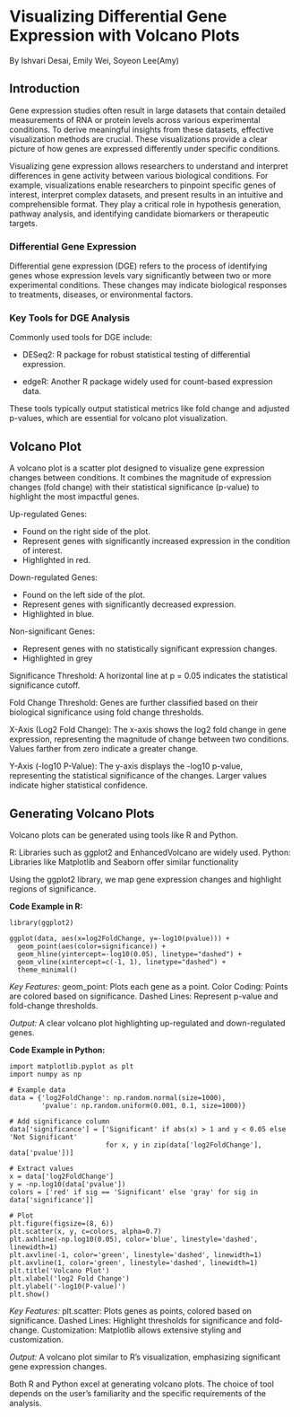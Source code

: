 # Visualizing Differential Gene Expression with Volcano Plots
By Ishvari Desai, Emily Wei, Soyeon Lee(Amy)

## Introduction

Gene expression studies often result in large datasets that contain detailed measurements of RNA or protein levels across various experimental conditions. To derive meaningful insights from these datasets, effective visualization methods are crucial. These visualizations provide a clear picture of how genes are expressed differently under specific conditions.

Visualizing gene expression allows researchers to understand and interpret differences in gene activity between various biological conditions. For example, visualizations enable researchers to pinpoint specific genes of interest, interpret complex datasets, and present results in an intuitive and comprehensible format. They play a critical role in hypothesis generation, pathway analysis, and identifying candidate biomarkers or therapeutic targets.

### Differential Gene Expression
Differential gene expression (DGE) refers to the process of identifying genes whose expression levels vary significantly between two or more experimental conditions. These changes may indicate biological responses to treatments, diseases, or environmental factors.

### Key Tools for DGE Analysis
Commonly used tools for DGE include:

* DESeq2: R package for robust statistical testing of differential expression.

* edgeR: Another R package widely used for count-based expression data.

These tools typically output statistical metrics like fold change and adjusted p-values, which are essential for volcano plot visualization.


## Volcano Plot
A volcano plot is a scatter plot designed to visualize gene expression changes between conditions. It combines the magnitude of expression changes (fold change) with their statistical significance (p-value) to highlight the most impactful genes.


Up-regulated Genes:

* Found on the right side of the plot.
* Represent genes with significantly increased expression in the condition of interest.
* Highlighted in red.

Down-regulated Genes:
* Found on the left side of the plot.
* Represent genes with significantly decreased expression.
* Highlighted in blue.

Non-significant Genes:
* Represent genes with no statistically significant expression changes.
* Highlighted in grey

Significance Threshold: A horizontal line at p = 0.05 indicates the statistical significance cutoff.

Fold Change Threshold: Genes are further classified based on their biological significance using fold change thresholds.

X-Axis (Log2 Fold Change): The x-axis shows the log2 fold change in gene expression, representing the magnitude of change between two conditions. Values farther from zero indicate a greater change.

Y-Axis (-log10 P-Value): The y-axis displays the -log10 p-value, representing the statistical significance of the changes. Larger values indicate higher statistical confidence.


## Generating Volcano Plots

Volcano plots can be generated using tools like R and Python.

R: Libraries such as ggplot2 and EnhancedVolcano are widely used.
Python: Libraries like Matplotlib and Seaborn offer similar functionality

Using the ggplot2 library, we map gene expression changes and highlight regions of significance.

**Code Example in R:**
```
library(ggplot2)

ggplot(data, aes(x=log2FoldChange, y=-log10(pvalue))) +
  geom_point(aes(color=significance)) +
  geom_hline(yintercept=-log10(0.05), linetype="dashed") +
  geom_vline(xintercept=c(-1, 1), linetype="dashed") +
  theme_minimal()

```
*Key Features:*
geom_point: Plots each gene as a point.
Color Coding: Points are colored based on significance.
Dashed Lines: Represent p-value and fold-change thresholds.

*Output:*
A clear volcano plot highlighting up-regulated and down-regulated genes.

**Code Example in Python:**
```
import matplotlib.pyplot as plt
import numpy as np

# Example data
data = {'log2FoldChange': np.random.normal(size=1000), 
        'pvalue': np.random.uniform(0.001, 0.1, size=1000)}

# Add significance column
data['significance'] = ['Significant' if abs(x) > 1 and y < 0.05 else 'Not Significant' 
                        for x, y in zip(data['log2FoldChange'], data['pvalue'])]

# Extract values
x = data['log2FoldChange']
y = -np.log10(data['pvalue'])
colors = ['red' if sig == 'Significant' else 'gray' for sig in data['significance']]

# Plot
plt.figure(figsize=(8, 6))
plt.scatter(x, y, c=colors, alpha=0.7)
plt.axhline(-np.log10(0.05), color='blue', linestyle='dashed', linewidth=1)
plt.axvline(-1, color='green', linestyle='dashed', linewidth=1)
plt.axvline(1, color='green', linestyle='dashed', linewidth=1)
plt.title('Volcano Plot')
plt.xlabel('log2 Fold Change')
plt.ylabel('-log10(P-value)')
plt.show()
```
*Key Features:*
plt.scatter: Plots genes as points, colored based on significance.
Dashed Lines: Highlight thresholds for significance and fold-change.
Customization: Matplotlib allows extensive styling and customization.

*Output:*
A volcano plot similar to R’s visualization, emphasizing significant gene expression changes.

Both R and Python excel at generating volcano plots. The choice of tool depends on the user’s familiarity and the specific requirements of the analysis.
